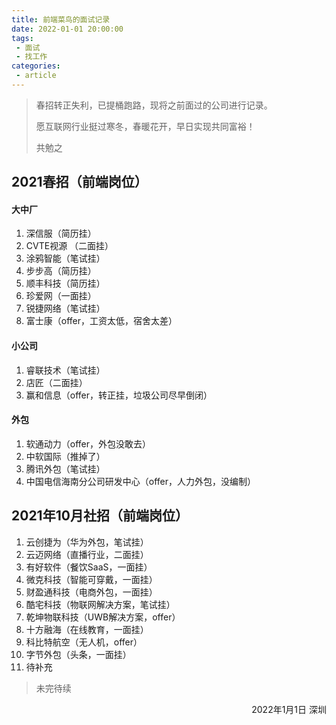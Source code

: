 ```yaml
---
title: 前端菜鸟的面试记录
date: 2022-01-01 20:00:00
tags:
 - 面试
 - 找工作
categories: 
 - article
---
```

> 春招转正失利，已提桶跑路，现将之前面过的公司进行记录。
>
> 愿互联网行业挺过寒冬，春暖花开，早日实现共同富裕！
>
> 共勉之

<!--more-->

## 2021春招（前端岗位）

#### 大中厂

1. 深信服（简历挂）
2. CVTE视源 （二面挂）
3. 涂鸦智能（笔试挂）
4. 步步高（简历挂）
5. 顺丰科技（简历挂）
6. 珍爱网（一面挂）
7. 锐捷网络（笔试挂）
8. 富士康（offer，工资太低，宿舍太差）

#### 小公司

1. 睿联技术（笔试挂）
2. 店匠（二面挂）
3. 赢和信息（offer，转正挂，垃圾公司尽早倒闭）

#### 外包

1. 软通动力（offer，外包没敢去）
2. 中软国际（推掉了）
3. 腾讯外包（笔试挂）
4. 中国电信海南分公司研发中心（offer，人力外包，没编制）

## 2021年10月社招（前端岗位）

1. 云创捷为（华为外包，笔试挂）
2. 云迈网络（直播行业，二面挂）
3. 有好软件（餐饮SaaS，一面挂）
4. 微克科技（智能可穿戴，一面挂）
5. 财盈通科技（电商外包，一面挂）
6. 酷宅科技（物联网解决方案，笔试挂）
7. 乾坤物联科技（UWB解决方案，offer）
8. 十方融海（在线教育，一面挂）
9. 科比特航空（无人机，offer）
10. 字节外包（头条，一面挂）
11. 待补充

> 未完待续

<p align="right">2022年1月1日 深圳</p>
